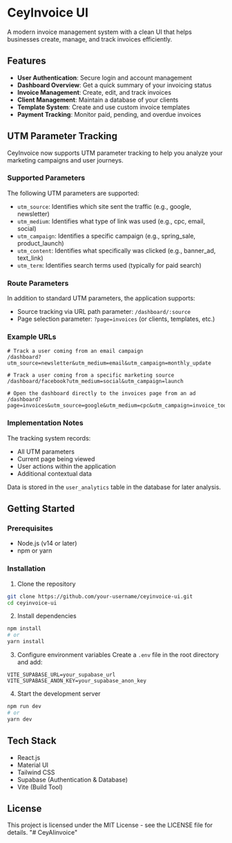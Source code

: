 # CeyInvoice UI

A modern invoice management system with a clean UI that helps businesses create, manage, and track invoices efficiently.

## Features

- **User Authentication**: Secure login and account management
- **Dashboard Overview**: Get a quick summary of your invoicing status
- **Invoice Management**: Create, edit, and track invoices
- **Client Management**: Maintain a database of your clients
- **Template System**: Create and use custom invoice templates
- **Payment Tracking**: Monitor paid, pending, and overdue invoices

## UTM Parameter Tracking

CeyInvoice now supports UTM parameter tracking to help you analyze your marketing campaigns and user journeys.

### Supported Parameters

The following UTM parameters are supported:

- `utm_source`: Identifies which site sent the traffic (e.g., google, newsletter)
- `utm_medium`: Identifies what type of link was used (e.g., cpc, email, social)
- `utm_campaign`: Identifies a specific campaign (e.g., spring_sale, product_launch)
- `utm_content`: Identifies what specifically was clicked (e.g., banner_ad, text_link)
- `utm_term`: Identifies search terms used (typically for paid search)

### Route Parameters

In addition to standard UTM parameters, the application supports:

- Source tracking via URL path parameter: `/dashboard/:source`
- Page selection parameter: `?page=invoices` (or clients, templates, etc.)

### Example URLs

```
# Track a user coming from an email campaign
/dashboard?utm_source=newsletter&utm_medium=email&utm_campaign=monthly_update

# Track a user coming from a specific marketing source
/dashboard/facebook?utm_medium=social&utm_campaign=launch

# Open the dashboard directly to the invoices page from an ad
/dashboard?page=invoices&utm_source=google&utm_medium=cpc&utm_campaign=invoice_tool
```

### Implementation Notes

The tracking system records:
- All UTM parameters
- Current page being viewed
- User actions within the application
- Additional contextual data

Data is stored in the `user_analytics` table in the database for later analysis.

## Getting Started

### Prerequisites

- Node.js (v14 or later)
- npm or yarn

### Installation

1. Clone the repository
```bash
git clone https://github.com/your-username/ceyinvoice-ui.git
cd ceyinvoice-ui
```

2. Install dependencies
```bash
npm install
# or
yarn install
```

3. Configure environment variables
Create a `.env` file in the root directory and add:
```
VITE_SUPABASE_URL=your_supabase_url
VITE_SUPABASE_ANON_KEY=your_supabase_anon_key
```

4. Start the development server
```bash
npm run dev
# or
yarn dev
```

## Tech Stack

- React.js
- Material UI
- Tailwind CSS
- Supabase (Authentication & Database)
- Vite (Build Tool)

## License

This project is licensed under the MIT License - see the LICENSE file for details.
"# CeyAIinvoice" 
